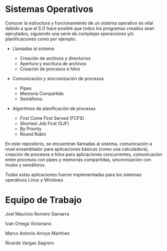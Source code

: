 # Sistemas Operativos

Conocer la estructura y funcionamiento de un sistema operativo es vital debido a que el S.O hace posible que todos los programas creados sean ejecutados, siguiendo una serie de complejas operaciones y/o planificaciones como por ejemplo:

- Llamadas al sistema
  - Creación de archivos y directorios
  - Apertura y escritura de archivos
  - Creación de procesos e hilos
  
- Comunicación y sincronización de procesos
  - Pipes
  - Memoria Compartida
  - Semáforos

- Algoritmos de planificación de procesos
  - First Come First Served (FCFS)
  - Shortest Job First (SJF)
  - By Priority
  - Round Robin

En este repositorio, se encuentran llamadas al sistema, comunicación a nivel ensamblador para aplicaciones básicas (como una calculadora), creación de procesos e hilos para aplicaciones concurrentes, comunicación entre procesos con pipes y memorias compartidas, sincronización con mutex y semáforos.

Todas estas aplicaciones fueron implementadas para los sistemas operativos Linux y Windows

# Equipo de Trabajo

Joel Mauricio Romero Gamarra

Ivan Ortega Victoriano

Marco Antonio Arroyo Martínez

Ricardo Vargas Sagrero
